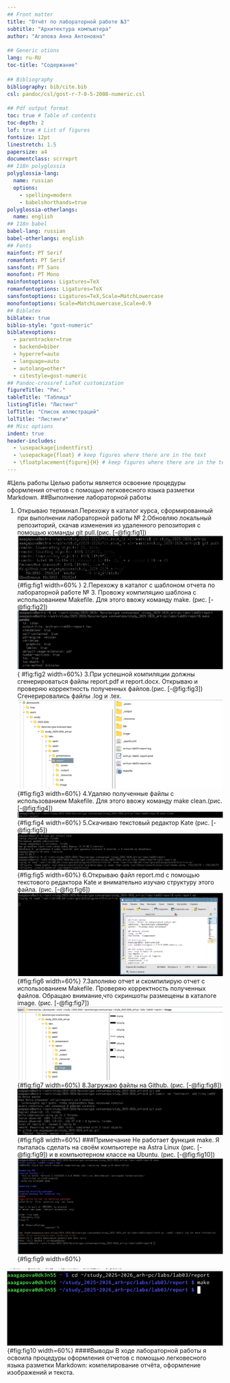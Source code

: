 ```yaml
---
## Front matter
title: "Отчёт по лабораторной работе №3"
subtitle: "Архитектура компьютера"
author: "Агапова Анна Антоновна"

## Generic otions
lang: ru-RU
toc-title: "Содержание"

## Bibliography
bibliography: bib/cite.bib
csl: pandoc/csl/gost-r-7-0-5-2008-numeric.csl

## Pdf output format
toc: true # Table of contents
toc-depth: 2
lof: true # List of figures
fontsize: 12pt
linestretch: 1.5
papersize: a4
documentclass: scrreprt
## I18n polyglossia
polyglossia-lang:
  name: russian
  options:
	- spelling=modern
	- babelshorthands=true
polyglossia-otherlangs:
  name: english
## I18n babel
babel-lang: russian
babel-otherlangs: english
## Fonts
mainfont: PT Serif
romanfont: PT Serif
sansfont: PT Sans
monofont: PT Mono
mainfontoptions: Ligatures=TeX
romanfontoptions: Ligatures=TeX
sansfontoptions: Ligatures=TeX,Scale=MatchLowercase
monofontoptions: Scale=MatchLowercase,Scale=0.9
## Biblatex
biblatex: true
biblio-style: "gost-numeric"
biblatexoptions:
  - parentracker=true
  - backend=biber
  - hyperref=auto
  - language=auto
  - autolang=other*
  - citestyle=gost-numeric
## Pandoc-crossref LaTeX customization
figureTitle: "Рис."
tableTitle: "Таблица"
listingTitle: "Листинг"
lofTitle: "Список иллюстраций"
lolTitle: "Листинги"
## Misc options
indent: true
header-includes:
  - \usepackage{indentfirst}
  - \usepackage{float} # keep figures where there are in the text
  - \floatplacement{figure}{H} # keep figures where there are in the text
---
```



#Цель работы
Целью работы является освоение процедуры оформления отчетов с помощью легковесного языка разметки Markdown.
##Выполнение лабораторной работы
1. Открываю терминал.Перехожу в каталог курса, сформированный при выполнении лабораторной работы
№ 2.Обновляю локальный репозиторий, скачав изменения из удаленного репозитория с помощью команды
git pull.(рис. [-@fig:fig1])
![Открытие терминала](image/st.png){#fig:fig1 width=60% }
2.Перехожу в каталог с шаблоном отчета по лабораторной работе № 3. Провожу компиляцию шаблона с использованием Makefile. Для этого ввожу команду make. (рис. [-@fig:fig2])
![Команда make](image/st2.png){ #fig:fig2 width=60%}
3.При успешной компиляции должны сгенерироваться файлы report.pdf и report.docx.
Открываю и проверяю корректность полученных файлов.(рис. [-@fig:fig3]) Сгенерировались файлы .log и .tex.
![Успешная компиляция](image/st3.png){#fig:fig3 width=60%}
4.Удаляю полученные файлы с использованием Makefile. Для этого ввожу команду make clean.(рис. [-@fig:fig4])
![Файлы удалены](image/st4.png){#fig:fig4 width=60%}
5.Скачиваю текстовый редактор Kate (рис. [-@fig:fig5])
![Скачиваю текстовый редактор](image/st5.png){#fig:fig5 width=60%}
6.Открываю файл report.md c помощью текстового редактора Kate и внимательно изучаю структуру этого файла. (рис. [-@fig:fig6])
![Структура файла](image/st6.png){#fig:fig6 width=60%}
7.Заполняю отчет и скомпилирую  отчет с использованием Makefile. Проверяю корректность полученных файлов. Обращаю внимание,что скриншоты размещены в каталоге image. (рис. [-@fig:fig7])
![Скриншоты размещены в каталоге image](image/st8.png){#fig:fig7 width=60%)
8.Загружаю файлы на Github. (рис. [-@fig:fig8])
![Загрузка файлов](image/st7.png){#fig:fig8 width=60%)
###Примечание
Не работает функция make. Я пыталась сделать на своём компьютере на Astra Linux (рис. [-@fig:fig9]) и в компьютерном классе на Ubuntu. (рис. [-@fig:fig10])
![Astra Linux](image/st9.png){#fig:fig9 width=60%}

![Ubuntu Linux](image/st10.png){#fig:fig10 width=60%}
####Выводы
В ходе лабораторной работы я освоила процедуры оформления отчетов с помощью легковесного языка разметки Markdown: компелирование отчёта, оформление изображений и текста.

